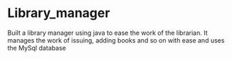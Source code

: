 # Library_manager
Built a library manager using java to ease the work of the librarian. It manages the work of issuing, adding books and so on with ease and uses the MySql database
